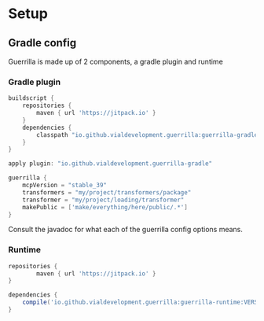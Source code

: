 # Setup

## Gradle config
Guerrilla is made up of 2 components, a gradle plugin and runtime

### Gradle plugin
```groovy
buildscript {
    repositories {
        maven { url 'https://jitpack.io' }
    }
    dependencies {
        classpath "io.github.vialdevelopment.guerrilla:guerrilla-gradle:VERSION"
    }   
}

apply plugin: "io.github.vialdevelopment.guerrilla-gradle"

guerrilla {
    mcpVersion = "stable_39"
    transformers = "my/project/transformers/package"
    transformer = "my/project/loading/transformer"
    makePublic = ['make/everything/here/public/.*']
}
```

Consult the javadoc for what each of the guerrilla config options means.

### Runtime
```groovy
repositories {
        maven { url 'https://jitpack.io' }
}

dependencies {
    compile('io.github.vialdevelopment.guerrilla:guerrilla-runtime:VERSION')
}
```

